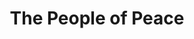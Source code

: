 ---
pid: llb4
title: The People of Peace
location_transcription: Dilworth Park
coordinates: "[-75.164516, 39.952959]"
zipcode: '19041'
gen_neighborhood: 
neighborhood: 
outside_phl: 'Haverford PA '
age: '6'
age_range: 6-13
instagram: 
image_file_name: llb_4.jpg
proposal_transcription: 
topic: Uplifting
topic_summary: '0'
type: Conceptual
keywords_other: 
credit: Linus Lum
image_labels: 
twitter: 
facebook: 
permalink: "/monuments/llb4/"
layout: item-page
---